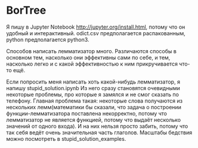 # BorTree
 Я пишу в Jupyter Notebook http://jupyter.org/install.html, потому что он удобный и интерактивный.
odict.csv предполагается распакованным, python предполагается python3.

 Способов написать лемматизатор много.
Различаются способы в основном тем, насколько они эффективны сами по себе, и тем, насколько легко и с какой эффективностью к ним прикручивается что-то ещё. 

 Если попросить меня написать хоть какой-нибудь лемматизатор, я напишу stupid_solution.ipynb
Из него сразу становятся очевидными некоторые проблемы, про которые я замялся и не смог сказать по телефону. Главная проблема такая: некоторые слова получаются из нескольких лемм(математики бы сказали, что задача о построении функции-лемматизатора поставлена некорректно, потому что лемматизатор не является функцией, потому что выдаёт несколько значений от одного входа). И на них нельзя просто забить, потому что так себя ведёт очень значительная часть глаголов. Масштабы бедствия можно посмотреть в stupid_solution_examples.

